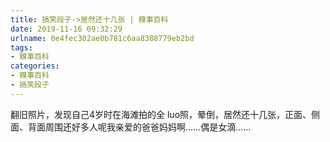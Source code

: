```yaml
---
title: 搞笑段子->居然还十几张 | 糗事百科
date: 2019-11-16 09:32:29
urlname: 0e4fec302ae0b781c6aa8388779eb2bd
tags: 
- 糗事百科
categories:
- 糗事百科
- 搞笑段子
---
```

翻旧照片，发现自己4岁时在海滩拍的全 luo照，晕倒，居然还十几张，正面、侧面、背面周围还好多人呢我亲爱的爸爸妈妈啊……偶是女滴……



